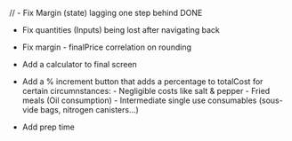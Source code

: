 // - Fix Margin (state) lagging one step behind DONE
- Fix quantities (Inputs) being lost after navigating back
- Fix margin - finalPrice correlation on rounding

- Add a calculator to final screen
- Add a % increment button that adds a percentage to totalCost for certain circumnstances:
        - Negligible costs like salt & pepper
        - Fried meals (Oil consumption)
        - Intermediate single use consumables (sous-vide bags, nitrogen canisters...)
- Add prep time 
